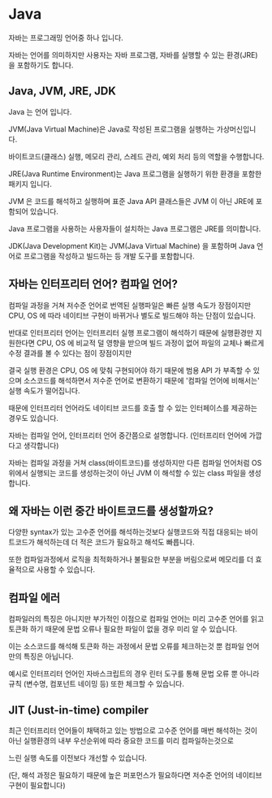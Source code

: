 # Java

자바는 프로그래밍 언어중 하나 입니다.

자바는 언어를 의미하지만 사용자는 자바 프로그램, 자바를 실행할 수 있는 환경(JRE) 을 포함하기도 합니다.

## Java, JVM, JRE, JDK

Java 는 언어 입니다.

JVM(Java Virtual Machine)은 Java로 작성된 프로그램을 실행하는 가상머신입니다.

바이트코드(클래스) 실행, 메모리 관리, 스레드 관리, 예외 처리 등의 역할을 수행합니다.

JRE(Java Runtime Environment)는 Java 프로그램을 실행하기 위한 환경을 포함한 패키지 입니다.

JVM 은 코드를 해석하고 실행하며 표준 Java API 클래스들은 JVM 이 아닌 JRE에 포함되어 있습니다.

Java 프로그램을 사용하는 사용자들이 설치하는 Java 프로그램은 JRE를 의미합니다.

JDK(Java Development Kit)는 JVM(Java Virtual Machine) 을 포함하며 Java 언어로 프로그램을 작성하고 빌드하는 등 개발 도구를 포함합니다.

## 자바는 인터프리터 언어? 컴파일 언어?

컴파일 과정을 거쳐 저수준 언어로 번역된 실행파일은 빠른 실행 속도가 장점이지만 CPU, OS 에 따라 네이티브 구현이 바뀌거나 별도로 빌드해야 하는 단점이 있습니다.

반대로 인터프리터 언어는 인터프리터 실행 프로그램이 해석하기 때문에 실행환경만 지원한다면 CPU, OS 에 비교적 덜 영향을 받으며 빌드 과정이 없어 파일의 교체나 빠르게 수정 결과를 볼 수 있다는 점이 장점이지만 

결국 실행 환경은 CPU, OS 에 맞춰 구현되어야 하기 때문에 범용 API 가 부족할 수 있으며 소스코드를 해석하면서 저수준 언어로 변환하기 때문에 '컴파일 언어에 비해서는' 실행 속도가 떨어집니다.

때문에 인터프리터 언어라도 네이티브 코드를 호출 할 수 있는 인터페이스를 제공하는 경우도 있습니다.

자바는 컴파일 언어, 인터프리터 언어 중간쯤으로 설명합니다. (인터프리터 언어에 가깝다고 생각합니다)

자바는 컴파일 과정을 거쳐 class(바이트코드)를 생성하지만 다른 컴파일 언어처럼 OS 위에서 실행되는 코드를 생성하는것이 아닌 JVM 이 해석할 수 있는 class 파일을 생성합니다.

## 왜 자바는 이런 중간 바이트코드를 생성할까요?

다양한 syntax가 있는 고수준 언어를 해석하는것보다 실행코드와 직접 대응되는 바이트코드가 해석하는데 더 적은 코드가 필요하고 해석도 빠릅니다.

또한 컴파일과정에서 로직을 최적화하거나 불필요한 부분을 버림으로써 메모리를 더 효율적으로 사용할 수 있습니다.

## 컴파일 에러

컴파일러의 특징은 아니지만 부가적인 이점으로 컴파일 언어는 미리 고수준 언어를 읽고 토큰화 하기 때문에 문법 오류나 필요한 파일이 없을 경우 미리 알 수 있습니다.

이는 소스코드를 해석해 토큰화 하는 과정에서 문법 오류를 체크하는것 뿐 컴파일 언어만의 특징은 아닙니다.

예시로 인터프리터 언어인 자바스크립트의 경우 린터 도구를 통해 문법 오류 뿐 아니라 규칙 (변수명, 컴포넌트 네이밍 등) 또한 체크할 수 있습니다.

## JIT (Just-in-time) compiler

최근 인터프리터 언어들이 채택하고 있는 방법으로 고수준 언어를 매번 해석하는 것이 아닌 실행환경의 내부 우선순위에 따라 중요한 코드를 미리 컴파일하는것으로

느린 실행 속도를 이전보다 개선할 수 있습니다.

(단, 해석 과정은 필요하기 때문에 높은 퍼포먼스가 필요하다면 저수준 언어의 네이티브 구현이 필요합니다)

